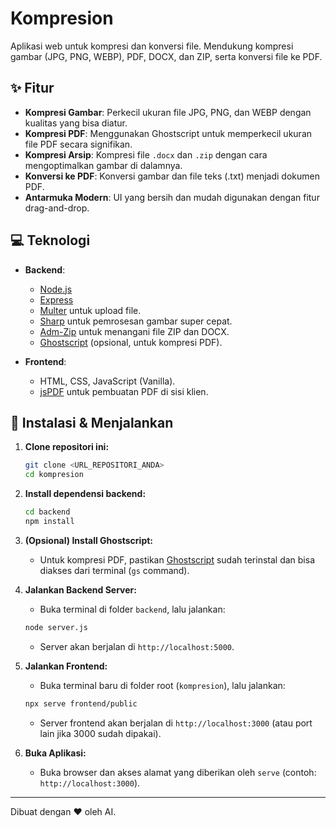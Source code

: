 # Kompresion

Aplikasi web untuk kompresi dan konversi file. Mendukung kompresi gambar (JPG, PNG, WEBP), PDF, DOCX, dan ZIP, serta konversi file ke PDF.

## ✨ Fitur

- **Kompresi Gambar**: Perkecil ukuran file JPG, PNG, dan WEBP dengan kualitas yang bisa diatur.
- **Kompresi PDF**: Menggunakan Ghostscript untuk memperkecil ukuran file PDF secara signifikan.
- **Kompresi Arsip**: Kompresi file `.docx` dan `.zip` dengan cara mengoptimalkan gambar di dalamnya.
- **Konversi ke PDF**: Konversi gambar dan file teks (.txt) menjadi dokumen PDF.
- **Antarmuka Modern**: UI yang bersih dan mudah digunakan dengan fitur drag-and-drop.

## 💻 Teknologi

- **Backend**:
  - [Node.js](https://nodejs.org/)
  - [Express](https://expressjs.com/)
  - [Multer](https://github.com/expressjs/multer) untuk upload file.
  - [Sharp](https://sharp.pixelplumbing.com/) untuk pemrosesan gambar super cepat.
  - [Adm-Zip](https://github.com/cthackers/adm-zip) untuk menangani file ZIP dan DOCX.
  - [Ghostscript](https://www.ghostscript.com/) (opsional, untuk kompresi PDF).

- **Frontend**:
  - HTML, CSS, JavaScript (Vanilla).
  - [jsPDF](https://github.com/parallax/jsPDF) untuk pembuatan PDF di sisi klien.

## 🚀 Instalasi & Menjalankan

1.  **Clone repositori ini:**
    ```sh
    git clone <URL_REPOSITORI_ANDA>
    cd kompresion
    ```

2.  **Install dependensi backend:**
    ```sh
    cd backend
    npm install
    ```

3.  **(Opsional) Install Ghostscript:**
    - Untuk kompresi PDF, pastikan [Ghostscript](https://www.ghostscript.com/download.html) sudah terinstal dan bisa diakses dari terminal (`gs` command).

4.  **Jalankan Backend Server:**
    - Buka terminal di folder `backend`, lalu jalankan:
    ```sh
    node server.js
    ```
    - Server akan berjalan di `http://localhost:5000`.

5.  **Jalankan Frontend:**
    - Buka terminal baru di folder root (`kompresion`), lalu jalankan:
    ```sh
    npx serve frontend/public
    ```
    - Server frontend akan berjalan di `http://localhost:3000` (atau port lain jika 3000 sudah dipakai).

6.  **Buka Aplikasi:**
    - Buka browser dan akses alamat yang diberikan oleh `serve` (contoh: `http://localhost:3000`).

---
Dibuat dengan ❤️ oleh AI.

